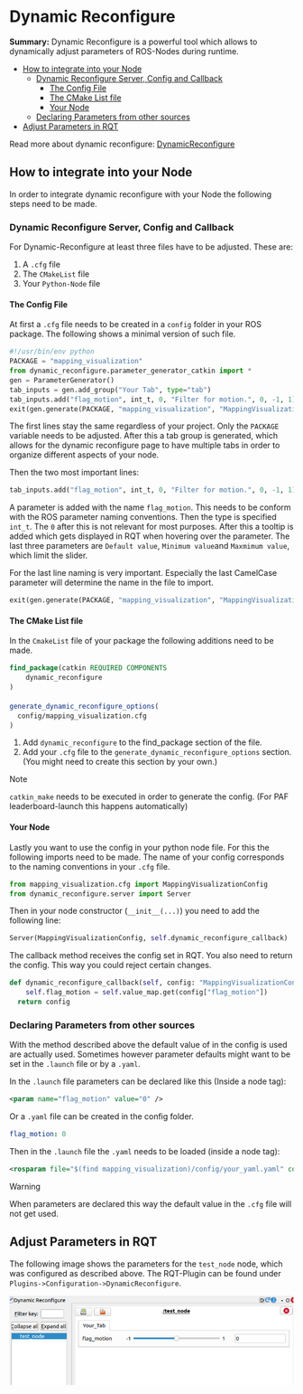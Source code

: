 # Dynamic Reconfigure

**Summary:** Dynamic Reconfigure is a powerful tool which allows to dynamically adjust parameters of ROS-Nodes during runtime.

- [How to integrate into your Node](#how-to-integrate-into-your-node)
  - [Dynamic Reconfigure Server, Config and Callback](#dynamic-reconfigure-server-config-and-callback)
    - [The Config File](#the-config-file)
    - [The CMake List file](#the-cmake-list-file)
    - [Your Node](#your-node)
  - [Declaring Parameters from other sources](#declaring-parameters-from-other-sources)
- [Adjust Parameters in RQT](#adjust-parameters-in-rqt)

Read more about dynamic reconfigure: [DynamicReconfigure](https://wiki.ros.org/dynamic_reconfigure/Tutorials/HowToWriteYourFirstCfgFile/catkin)

## How to integrate into your Node

In order to integrate dynamic reconfigure with your Node the following steps need to be made.

### Dynamic Reconfigure Server, Config and Callback

For Dynamic-Reconfigure at least three files have to be adjusted. These are:

 1. A `.cfg` file
 2. The `CMakeList` file
 3. Your `Python-Node` file

#### The Config File

At first a `.cfg` file needs to be created in a `config` folder in your ROS package.
The following shows a minimal version of such file.

```python
#!/usr/bin/env python
PACKAGE = "mapping_visualization"
from dynamic_reconfigure.parameter_generator_catkin import *
gen = ParameterGenerator()
tab_inputs = gen.add_group("Your Tab", type="tab")
tab_inputs.add("flag_motion", int_t, 0, "Filter for motion.", 0, -1, 1)
exit(gen.generate(PACKAGE, "mapping_visualization", "MappingVisualization"))
```

The first lines stay the same regardless of your project. Only the `PACKAGE` variable needs to be adjusted.
After this a tab group is generated, which allows for the dynamic reconfigure page to have multiple tabs in order to organize different aspects of your node.

Then the two most important lines:

```python
tab_inputs.add("flag_motion", int_t, 0, "Filter for motion.", 0, -1, 1)
```

A parameter is added with the name `flag_motion`. This needs to be conform with the ROS parameter naming conventions. Then the type is specified `int_t`. The `0` after this is not relevant for most purposes. After this a tooltip is added which gets displayed in RQT when hovering over the parameter.
The last three parameters are `Default value`, `Minimum value`and `Maxmimum value`, which limit the slider.

For the last line naming is very important. Especially the last CamelCase parameter will determine the name in the file to import.

```python
exit(gen.generate(PACKAGE, "mapping_visualization", "MappingVisualization"))
```

#### The CMake List file

In the `CmakeList` file of your package the following additions need to be made.

```cmake
find_package(catkin REQUIRED COMPONENTS
    dynamic_reconfigure
)

generate_dynamic_reconfigure_options(
  config/mapping_visualization.cfg
)
```

1. Add `dynamic_reconfigure` to the find_package section of the file.
2. Add your `.cfg` file to the `generate_dynamic_reconfigure_options` section. (You might need to create this section by your own.)

> [!NOTE]
> `catkin_make` needs to be executed in order to generate the config.
> (For PAF leaderboard-launch this happens automatically)

#### Your Node

Lastly you want to use the config in your python node file. For this the following imports need to be made. The name of your config corresponds to the naming conventions in your `.cfg` file.

```python
from mapping_visualization.cfg import MappingVisualizationConfig
from dynamic_reconfigure.server import Server
```

Then in your node constructor (`__init__(...)`) you need to add the following line:

```python
Server(MappingVisualizationConfig, self.dynamic_reconfigure_callback)
```

The callback method receives the config set in RQT. You also need to return the config.
This way you could reject certain changes.

```python
def dynamic_reconfigure_callback(self, config: "MappingVisualizationConfig", level):
    self.flag_motion = self.value_map.get(config["flag_motion"])
  return config
```

### Declaring Parameters from other sources

With the method described above the default value of in the config is used are actually used.
Sometimes however parameter defaults might want to be set in the `.launch` file or by a `.yaml`.

In the `.launch` file parameters can be declared like this (Inside a node tag):

```xml
<param name="flag_motion" value="0" />
```

Or a `.yaml` file can be created in the config folder.

```yaml
flag_motion: 0
```

Then in the `.launch` file the `.yaml` needs to be loaded (inside a node tag):

```xml
<rosparam file="$(find mapping_visualization)/config/your_yaml.yaml" command="load" />
```

> [!WARNING]
> When parameters are declared this way the default value in the `.cfg` file will not get used.

## Adjust Parameters in RQT

The following image shows the parameters for the `test_node` node, which was configured as described above. The RQT-Plugin can be found under `Plugins->Configuration->DynamicReconfigure`.

![rqtimage](../assets/general/rqt.png)
